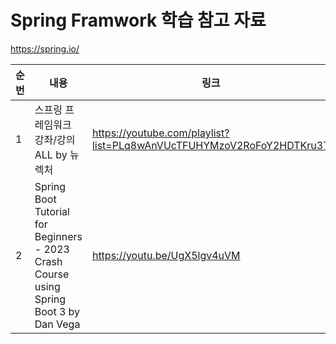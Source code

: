 # Spring Framwork 학습 참고 자료

https://spring.io/

| 순번 | 내용 | 링크 | 비고 |
| ---| --- | --- | --- |
| 1 | 스프링 프레임워크 강좌/강의 ALL by 뉴렉처 | https://youtube.com/playlist?list=PLq8wAnVUcTFUHYMzoV2RoFoY2HDTKru3T | - |
| 2 | Spring Boot Tutorial for Beginners - 2023 Crash Course using Spring Boot 3 by Dan Vega | https://youtu.be/UgX5lgv4uVM | - |
